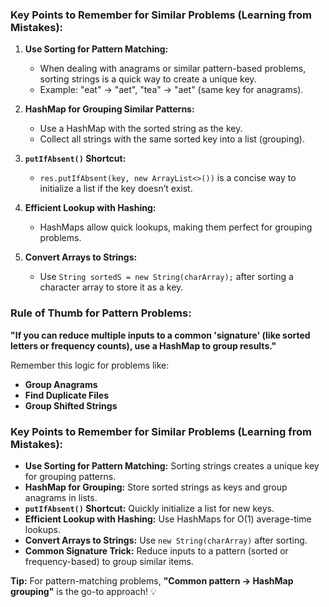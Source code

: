 ### Key Points to Remember for Similar Problems (Learning from Mistakes):  

1. **Use Sorting for Pattern Matching:**  
   - When dealing with anagrams or similar pattern-based problems, sorting strings is a quick way to create a unique key.  
   - Example: "eat" → "aet", "tea" → "aet" (same key for anagrams).  

2. **HashMap for Grouping Similar Patterns:**  
   - Use a HashMap with the sorted string as the key.  
   - Collect all strings with the same sorted key into a list (grouping).  

3. **`putIfAbsent()` Shortcut:**  
   - `res.putIfAbsent(key, new ArrayList<>())` is a concise way to initialize a list if the key doesn’t exist.  

4. **Efficient Lookup with Hashing:**  
   - HashMaps allow quick lookups, making them perfect for grouping problems.  

5. **Convert Arrays to Strings:**  
   - Use `String sortedS = new String(charArray);` after sorting a character array to store it as a key.  

### **Rule of Thumb for Pattern Problems:**  
**"If you can reduce multiple inputs to a common 'signature' (like sorted letters or frequency counts), use a HashMap to group results."**  

Remember this logic for problems like:  
- **Group Anagrams**  
- **Find Duplicate Files**  
- **Group Shifted Strings**  

### Key Points to Remember for Similar Problems (Learning from Mistakes):  

- **Use Sorting for Pattern Matching:** Sorting strings creates a unique key for grouping patterns.  
- **HashMap for Grouping:** Store sorted strings as keys and group anagrams in lists.  
- **`putIfAbsent()` Shortcut:** Quickly initialize a list for new keys.  
- **Efficient Lookup with Hashing:** Use HashMaps for O(1) average-time lookups.  
- **Convert Arrays to Strings:** Use `new String(charArray)` after sorting.  
- **Common Signature Trick:** Reduce inputs to a pattern (sorted or frequency-based) to group similar items.  

**Tip:** For pattern-matching problems, **"Common pattern → HashMap grouping"** is the go-to approach! 💡
